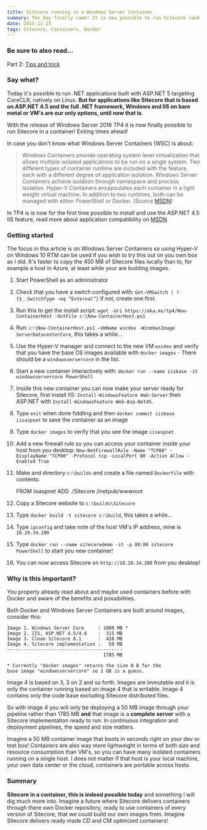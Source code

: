 ```yaml
---
title: Sitecore running in a Windows Server Container
summary: The day finally came! It is now possible to run Sitecore (and other ASP.NET 4.6 apps) in a Windows Server Container.
date: 2015-11-23
tags: Sitecore, Containers, Docker
---
```


### Be sure to also read...

Part 2: [Tips and trick](/posts/sitecore-and-windows-server-containers-part-2)

### Say what?

Today it's possible to run .NET applications built with ASP.NET 5 targeting CoreCLR, natively on Linux. **But for applications like Sitecore that is based on ASP.NET 4.5 and the full .NET framework, Windows and IIS on bare metal or VM's are our only options, until now that is.** 

With the release of Windows Server 2016 TP4 it is now finally possible to run Sitecore in a container! Exiting times ahead!

In case you don't know what Windows Server Containers (WSC) is about:

>Windows Containers provide operating system level virtualization that allows multiple isolated applications to be run on a single system. Two different types of container runtime are included with the feature, each with a different degree of application isolation. Windows Server Containers achieve isolation through namespace and process isolation. Hyper-V Containers encapsulates each container in a light weight virtual machine. In addition to two runtimes, both can be managed with either PowerShell or Docker. (Source [MSDN](https://msdn.microsoft.com/virtualization/windowscontainers/containers_welcome)) 

In TP4 is is now for the first time possible to install and use the ASP.NET 4.5 IIS feature, read more about application compatibility on [MSDN]( https://msdn.microsoft.com/en-us/virtualization/windowscontainers/reference/app_compat).

### Getting started

The focus in this article is on Windows Server Containers so using Hyper-V on Windows 10 RTM can be used if you wish to try this out on you own box as I did. It's faster to copy the 450 MB  of Sitecore files locally than to, for example a host in Azure, at least while your are building images.

1. Start PowerShell as an administrator
2. Check that you have a switch configured with: `Get-VMSwitch | ? {$_.SwitchType –eq “External”}` if not, create one first.
3. Run this to get the install script: `wget -Uri https://aka.ms/tp4/New-ContainerHost -OutFile c:\New-ContainerHost.ps1`
4. Run: `c:\New-ContainerHost.ps1 –VmName wscdev -WindowsImage ServerDatacenterCore`, this takes a while...
5. Use the Hyper-V manager and connect to the new VM `wscdev` and verify that you have the base OS images available with `docker images` - There should be a `windowsservercore` in the list.
6. Start a new container interactively with: `docker run --name iisbase -it windowsservercore PowerShell`
7. Inside this new container you can now make your server ready for Sitecore, first install IIS: `Install-WindowsFeature Web-Server` then ASP.NET with `Install-WindowsFeature Web-Asp-Net45`.
8. Type `exit` when done fiddling and then `docker commit iisbase iisaspnet` to save the container as an image
9. Type `docker images` to verify that you see the image `iisaspnet`
10. Add a new firewall rule so you can access your container inside your host from you desktop: `New-NetFirewallRule -Name "TCP80" -DisplayName "TCP80" -Protocol tcp -LocalPort 80 -Action Allow -Enabled True`
11.  Make and directory `c:\builds` and create a file named `Dockerfile` with contents:

		FROM iisaspnet
		ADD ./Sitecore /inetpub/wwwroot
12. Copy a Sitecore website to `c:\builds\Sitecore`
13. Type `docker build -t sitecore c:\build`, this takes a while...
14. Type `ipconfig` and take note of the host VM's IP address, mine is `10.20.34.200`
15. Type `docker run --name sitecoredemo -it -p 80:80 sitecore PowerShell` to start you new container!
16. You can now access Sitecore on `http://10.20.34.200` from you desktop!  

### Why is this important?

You properly already read about and maybe used containers before with Docker and aware of the benefits and possibilities. 

Both Docker and Windows Server Containers are built around images, consider this:


	Image 1. Windows Server Core	 : 1000 MB *
	Image 2. IIS, ASP.NET 4.5/4.6	 :  315 MB
	Image 3. Clean Sitecore 8.1		 :  420 MB
	Image 4. Sitecore implementation :   50 MB
	------------------------------------------
	                                   1785 MB
	
	* Currently "docker images" returns the size 0 B for the 
	base image "windowsservercore" so 1 GB is a guess.
	
Image 4 is based on 3, 3 on 2 and so forth. Images are immutable and it is only the container running based on image 4 that is writable. Image 4 contains only the code base excluding Sitecore distributed files.

So with image 4 you will only be deploying a 50 MB image through your pipeline rather than 1785 MB **and** that image is a **complete server** with a Sitecore implementation ready to run. In continuous integration and deployment pipelines, the speed and size matters.  

Imagine a 50 MB container image that boots in seconds right on your dev or test box!  Containers are also way more lightweight in terms of both size and resource consumption than VM's, so you can have many isolated containers running on a single host. I does not matter if that host is your local machine, your own data center or the cloud, containers are portable across hosts.

### Summary

**Sitecore in a container, this is indeed possible today** and something I will dig much more into. Imagine a future where Sitecore delivers containers through there own Docker repository, ready to use containers of every version of Sitecore, that we could build our own images from. Imagine Sitecore delivers ready made CD and CM optimized containers!
